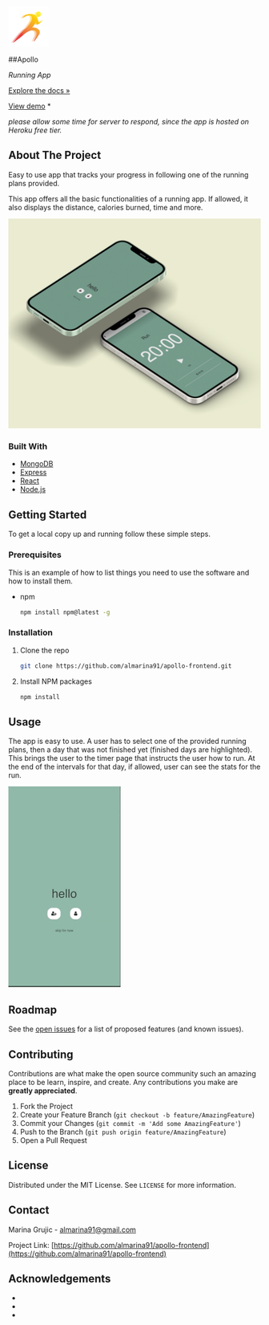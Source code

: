 ![Logo](images/logo80.png)

##Apollo

*Running App*

 [Explore the docs »](https://github.com/almarina91/apollo-frontend)

 [View demo](https://almarina91apollo.github.io) *

 *please allow some time for server to respond, since the app is hosted on Heroku free tier.*


<!-- ABOUT THE PROJECT -->
## About The Project
Easy to use app that tracks your progress in following one of the running plans provided.

This app offers all the basic functionalities of a running app. If allowed, it also displays the distance, calories burned, time and more.

![Logo](images/apollomockup.png)


### Built With

* [MongoDB]()
* [Express]()
* [React]()
* [Node.js]()



<!-- GETTING STARTED -->
## Getting Started

To get a local copy up and running follow these simple steps.

### Prerequisites

This is an example of how to list things you need to use the software and how to install them.
* npm
  ```sh
  npm install npm@latest -g
  ```

### Installation

1. Clone the repo
   ```sh
   git clone https://github.com/almarina91/apollo-frontend.git
   ```
2. Install NPM packages
   ```sh
   npm install
   ```



<!-- USAGE EXAMPLES -->
## Usage
The app is easy to use. A user has to select one of the provided running plans, then a day that was not finished yet (finished days are highlighted). This brings the user to the timer page that instructs the user how to run. At the end of the intervals for that day, if allowed, user can see the stats for the run.

![Logo](images/apollo.gif)

<!-- ROADMAP -->
## Roadmap

See the [open issues](https://github.com/almarina91/apollo-frontend/issues) for a list of proposed features (and known issues).


<!-- CONTRIBUTING -->
## Contributing

Contributions are what make the open source community such an amazing place to be learn, inspire, and create. Any contributions you make are **greatly appreciated**.

1. Fork the Project
2. Create your Feature Branch (`git checkout -b feature/AmazingFeature`)
3. Commit your Changes (`git commit -m 'Add some AmazingFeature'`)
4. Push to the Branch (`git push origin feature/AmazingFeature`)
5. Open a Pull Request



<!-- LICENSE -->
## License

Distributed under the MIT License. See `LICENSE` for more information.



<!-- CONTACT -->
## Contact

Marina Grujic - almarina91@gmail.com

Project Link: [https://github.com/almarina91/apollo-frontend](https://github.com/almarina91/apollo-frontend)



<!-- ACKNOWLEDGEMENTS -->
## Acknowledgements

* []()
* []()
* []()





<!-- MARKDOWN LINKS & IMAGES -->
<!-- https://www.markdownguide.org/basic-syntax/#reference-style-links -->
[contributors-shield]: https://img.shields.io/github/contributors/almarina91/repo.svg?style=for-the-badge
[contributors-url]: https://github.com/almarina91/apollo-frontend/graphs/contributors
[forks-shield]: https://img.shields.io/github/forks/almarina91/repo.svg?style=for-the-badge
[forks-url]: https://github.com/almarina91/apollo-frontend/network/members
[stars-shield]: https://img.shields.io/github/stars/almarina91/repo.svg?style=for-the-badge
[stars-url]: https://github.com/almarina91/apollo-frontend/stargazers
[issues-shield]: https://img.shields.io/github/issues/almarina91/repo.svg?style=for-the-badge
[issues-url]: https://github.com/almarina91/apollo-frontend/issues
[license-shield]: https://img.shields.io/github/license/almarina91/repo.svg?style=for-the-badge
[license-url]: https://github.com/almarina91/apollo-frontend/blob/master/LICENSE.txt
[linkedin-shield]: https://img.shields.io/badge/-LinkedIn-black.svg?style=for-the-badge&logo=linkedin&colorB=555
[linkedin-url]: https://linkedin.com/in/almarina91

